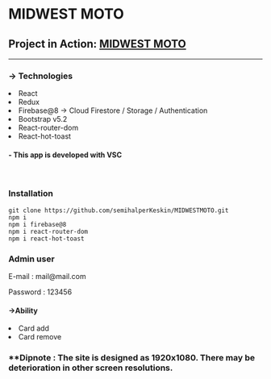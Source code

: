 
<h1> MIDWEST MOTO </h1>


<h2>Project in Action: <a href="https://midwestmoto.netlify.app">MIDWEST MOTO</a></h3>

---

<h3>-> Technologies</h3>
<li> React</li>
<li> Redux</li>
<li> Firebase@8 -> Cloud Firestore / Storage / Authentication</li>
<li> Bootstrap v5.2</li>
<li> React-router-dom</li>
<li> React-hot-toast</li></ol>

<h4>- This app is developed with VSC</h4>
<br>
<h3> Installation</h3>

````
git clone https://github.com/semihalperKeskin/MIDWESTMOTO.git
npm i
npm i firebase@8
npm i react-router-dom
npm i react-hot-toast
````

<h3>Admin user</h3>
<p>E-mail : mail@mail.com</p>
<p>Password : 123456</p>

<h4>->Ability</h4>
<li>Card add</li>
<li>Card remove</li>

<h3>**Dipnote : The site is designed as 1920x1080. There may be deterioration in other screen resolutions.</h3>
